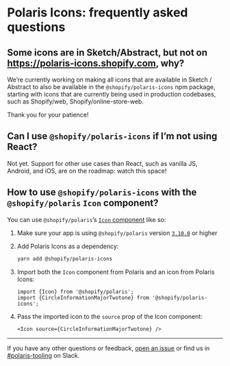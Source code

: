 # Polaris Icons: frequently asked questions

## Some icons are in Sketch/Abstract, but not on https://polaris-icons.shopify.com, why?

We’re currently working on making all icons that are available in Sketch / Abstract to also be available in the `@shopify/polaris-icons` npm package, starting with icons that are currently being used in production codebases, such as Shopify/web, Shopify/online-store-web.

Thank you for your patience!

## Can I use `@shopify/polaris-icons` if I’m not using React?

Not yet. Support for other use cases than React, such as vanilla JS, Android, and iOS, are on the roadmap: watch this space!

## How to use `@shopify/polaris-icons` with the `@shopify/polaris` `Icon` component?

You can use `@shopify/polaris`’s [`Icon` component](https://polaris.shopify.com/components/images-and-icons/icon) like so:

1. Make sure your app is using `@shopify/polaris` version [`3.10.0`](https://github.com/Shopify/polaris-react/releases/tag/v3.10.0) or higher
2. Add Polaris Icons as a dependency:

   ```bash
   yarn add @shopify/polaris-icons
   ```

3. Import both the `Icon` component from Polaris and an icon from Polaris Icons:

   ```tsx
   import {Icon} from '@shopify/polaris';
   import {CircleInformationMajorTwotone} from '@shopify/polaris-icons';
   ```

4. Pass the imported icon to the `source` prop of the Icon component:

   ```tsx
   <Icon source={CircleInformationMajorTwotone} />
   ```

---

If you have any other questions or feedback, [open an issue](https://github.com/Shopify/polaris-icons/issues/new?assignees=HYPD&labels=&template=feedback-for-polaris-icons-ui.md&title=%5BFeedback%5D+) or find us in [#polaris-tooling](https://shopify.slack.com/messages/CCNUS0FML) on Slack.

